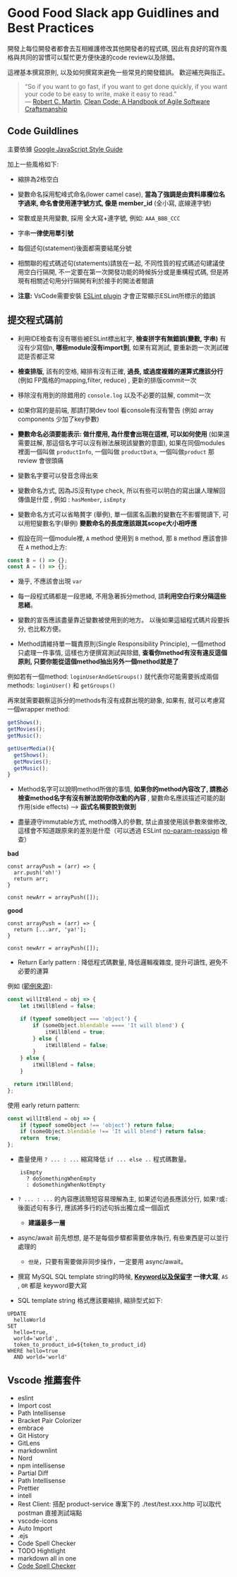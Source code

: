 # Good Food Slack app Guidlines and Best Practices

開發上每位開發者都會去互相維護修改其他開發者的程式碼, 因此有良好的寫作風格與共同的習慣可以幫忙更方便快速的code review以及除錯。

這裡基本撰寫原則, 以及如何撰寫來避免一些常見的開發錯誤。 歡迎補充與指正。

> “So if you want to go fast, if you want to get done quickly, if you want your code to be easy to write, make it easy to read.”  
― [Robert C. Martin](https://www.goodreads.com/author/show/45372.Robert_C_Martin), [Clean Code: A Handbook of Agile Software Craftsmanship](https://www.goodreads.com/work/quotes/3779106)


## Code Guildlines

主要依據 [Google JavaScript Style Guide](https://google.github.io/styleguide/jsguide.html)

加上一些風格如下:

- 縮排為2格空白

- 變數命名採用駝峰式命名(lower camel case), **當為了強調是由資料庫欄位名字過來, 命名會使用連字號方式, 像是 member_id** (全小寫, 底線連字號)

-  常數或是共用變數, 採用 全大寫+連字號, 例如:  `AAA_BBB_CCC`

- 字串**一律使用單引號**

- 每個述句(statement)後面都需要結尾分號

- 相關聯的程式碼述句(statements)請放在一起, 不同性質的程式碼述句建議使用空白行隔開,  不一定要在第一次開發功能的時候拆分或是重構程式碼, 但是將現有相關述句用分行隔開有利於接手的開法者閱讀

- **注意:** VsCode需要安裝 [ESLint plugin](https://marketplace.visualstudio.com/items?itemName=dbaeumer.vscode-eslint) 才會正常顯示ESLint所標示的錯誤

## 提交程式碼前

- 利用IDE檢查有沒有哪些被ESLint標出紅字, **檢查拼字有無錯誤(變數, 字串)** 有沒有少寫個n, **哪些module沒有import到**, 如果有寫測試, 要重新跑一次測試確認是否都正常

-  **檢查排版**, 該有的空格, 縮排有沒有正確,  **過長, 或過度複雜的運算式應該分行**(例如 FP風格的mapping,filter, reduce) , 更新的排版commit一次

-  移除沒有用到的除錯用的 `console.log` 以及不必要的註解,  commit一次

- 如果你寫的是前端, 那請打開dev tool 看console有沒有警告 (例如 array components 少加了key參數)

- **變數命名必須要能表示:  做什麼用, 為什麼會出現在這裡,  可以如何使用** (如果還需要註解, 那這個名字可以沒有辦法展現該變數的意圖), 如果在同個modules裡面一個叫做 `productInfo`, 一個叫做 `productData`,  一個叫做`product` 那 review 會很頭痛

- 變數名字要可以發音念得出來

- 變數命名方式, 因為JS沒有type check, 所以有些可以明白的寫出讓人理解回傳值是什麼 , 例如 : `hasMember`, `isEmpty`

- 變數命名方式可以省略贅字 (舉例),  單一個匿名函數的變數在不影響閱讀下, 可以用短變數名字(舉例)  **變數命名的長度應該跟其scope大小相呼應**

- 假設在同一個module裡,   `A` method 使用到 `B` method,  那 `B` method 應該會排在 `A` method上方: 

``` js
const B = () => {};
const A = () => {};
```

- 幾乎, 不應該會出現 `var`

- 每一段程式碼都是一段思緒, 不用急著拆分method, 請**利用空白行來分隔這些思緒**。

- 變數的宣告應該盡量靠近變數被使用到的地方。 以後如果這組程式碼片段要拆分, 也比較方便。

- Method請維持單一職責原則(Single Responsibility Principle), 一個method只處理一件事情, 這樣也方便撰寫測試與除錯, **查看你method有沒有違反這個原則, 只要你能從這個method抽出另外一個method就是了**

例如若有一個method: `loginUserAndGetGroups()` 就代表你可能需要拆成兩個methods: `loginUser()` 和 `getGroups()`

再來就需要觀察這拆分的methods有沒有成群出現的跡象, 如果有, 就可以考慮寫一個wrapper method: 

``` js
getShows();
getMovies();
getMusic();

getUserMedia(){
  getShows();
  getMovies();
  getMusic();
}
```

- Method名字可以說明method所做的事情, **如果你的method內容改了, 請務必檢查method名字有沒有辦法說明你改動的內容** ,  變數命名應該描述可能的副作用(side effects) --> **函式名稱要說到做到**

- 盡量遵守immutable方式, method傳入的參數, 禁止直接使用該參數來做修改, 這樣會不知道跟原來的差別是什麼（可以透過 ESLint [no-param-reassign](https://eslint.org/docs/rules/no-param-reassign#disallow-reassignment-of-function-parameters-no-param-reassign) 檢查） 

**bad**
```
const arrayPush = (arr) => {
  arr.push('oh!')
  return arr;
}

const newArr = arrayPush([]);
```
**good**
```
const arrayPush = (arr) => {
  return [...arr, 'ya!'];
}

const newArr = arrayPush([]);
```
- Return Early pattern : 降低程式碼數量,  降低邏輯複雜度,  提升可讀性, 避免不必要的運算

例如 ([範例來源](https://forum.freecodecamp.org/t/the-return-early-pattern/19364)): 

``` js
const willItBlend = obj => { 
	let itWillBlend = false; 

	if (typeof someObject === 'object') { 
		if (someObject.blendable ==== 'It will blend') { 
			itWillBlend = true; 
		} else { 
			itWillBlend = false; 
		} 
	} else { 
		itWillBlend = false;
	}

  return itWillBlend; 
};
```

使用 early return pattern: 

``` js
const willItBlend = obj => { 
	if (typeof someObject !== 'object') return false;
	if (someObject.blendable !== 'It will blend') return false;
	return  true; 
};
```
- 盡量使用 `? ... : ...` 縮寫降低 `if ... else ..` 程式碼數量。

```
    isEmpty
      ? doSomethingWhenEmpty
      : doSomethingWhenNotEmpty
```

- `? ... : ...` 的內容應該簡短容易理解為主,  如果述句過長應該分行, 如果`?`或`:`後面述句有多行, 應該將多行的述句拆出獨立成一個函式
    - **建議最多一層**   

- async/await 前先想想, 是不是每個步驟都需要依序執行, 有些東西是可以並行處理的
    - `但是`，只要有需要做非同步操作，一定要用 async/await。


- 撰寫 MySQL SQL template string的時候, **[Keyword以及保留字](https://dev.mysql.com/doc/refman/8.0/en/keywords.html) 一律大寫**,   `AS` , `OR` 都是 keyword要大寫

- SQL template string 格式應該要縮排, 縮排型式如下: 

```
UPDATE 
  helloWorld
SET 
  hello=true,
  world='world',
  token_to_product_id=${token_to_product_id}
WHERE hello=true
  AND world='world'
```

## Vscode 推薦套件
* eslint
* Import cost
* Path Intellisense
* Bracket Pair Colorizer
* embrace
* Git History
* GitLens
* markdownlint
* Nord
* npm intellisense
* Partial Diff
* Path Intellisense
* Prettier
* intell
* Rest Client: 搭配 product-service 專案下的 ./test/test.xxx.http 可以取代 postman 直接測試端點
* vscode-icons
* Auto Import
* .ejs
* Code Spell Checker
* TODO Hightlight
* markdown all in one
* [Code Spell Checker](https://marketplace.visualstudio.com/items?itemName=streetsidesoftware.code-spell-checker)
